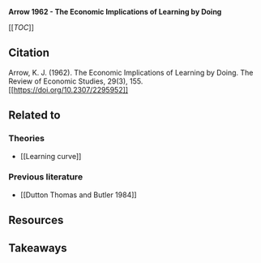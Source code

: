 **Arrow 1962 - The Economic Implications of Learning by Doing**

[[_TOC_]]

## Citation
Arrow, K. J. (1962). The Economic Implications of Learning by Doing. The Review of Economic Studies, 29(3), 155. [[https://doi.org/10.2307/2295952]]

## Related to

### Theories
* [[Learning curve]]

### Previous literature
* [[Dutton Thomas and Butler 1984]]

## Resources

## Takeaways